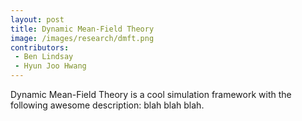 ```yaml
---
layout: post
title: Dynamic Mean-Field Theory
image: /images/research/dmft.png
contributors:
 - Ben Lindsay
 - Hyun Joo Hwang
---
```


Dynamic Mean-Field Theory is a cool simulation framework with the following awesome description: blah blah blah.
